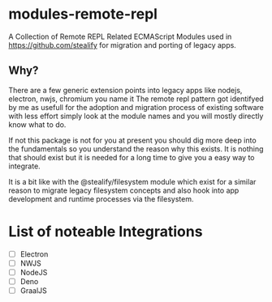 # modules-remote-repl
A Collection of Remote REPL Related ECMAScript Modules used in https://github.com/stealify for migration and porting of legacy apps. 

## Why?
There are a few generic extension points into legacy apps like nodejs, electron, nwjs, chromium you name it
The remote repl pattern got identifyed by me as usefull for the adoption and migration process of existing software
with less effort simply look at the module names and you will mostly directly know what to do.

If not this package is not for you at present you should dig more deep into the fundamentals so you understand the reason why this exists.
It is nothing that should exist but it is needed for a long time to give you a easy way to integrate. 

It is a bit like with the @stealify/filesystem module which exist for a similar reason to migrate legacy filesystem concepts and also hook into app development and runtime processes via the filesystem.

# List of noteable Integrations
- [ ] Electron 
- [ ] NWJS
- [ ] NodeJS
- [ ] Deno
- [ ] GraalJS
